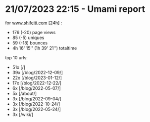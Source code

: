 # 21/07/2023 22:15 - Umami report
for www.shifeiti.com [24h] :

 - 176 (-20) page views
 - 85 (-5) uniques
 - 59 (-18) bounces
 - 4h 16' 15'' (1h 39' 21'') totaltime


top 10 urls:
 - 51x [/]
 - 39x [/blog/2022-12-09/]
 - 22x [/blog/2023-01-12/]
 - 17x [/blog/2022-12-22/]
 - 6x [/blog/2022-05-07/]
 - 5x [/about/]
 - 3x [/blog/2022-09-04/]
 - 3x [/blog/2022-10-24/]
 - 3x [/blog/2022-05-24/]
 - 3x [/wiki/]


